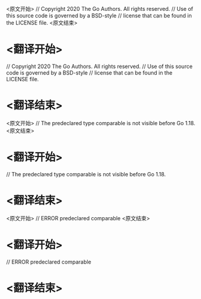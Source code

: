 
<原文开始>
// Copyright 2020 The Go Authors. All rights reserved.
// Use of this source code is governed by a BSD-style
// license that can be found in the LICENSE file.
<原文结束>

# <翻译开始>
// Copyright 2020 The Go Authors. All rights reserved.
// Use of this source code is governed by a BSD-style
// license that can be found in the LICENSE file.
# <翻译结束>


<原文开始>
// The predeclared type comparable is not visible before Go 1.18.
<原文结束>

# <翻译开始>
// The predeclared type comparable is not visible before Go 1.18.
# <翻译结束>


<原文开始>
// ERROR predeclared comparable
<原文结束>

# <翻译开始>
// ERROR predeclared comparable
# <翻译结束>

